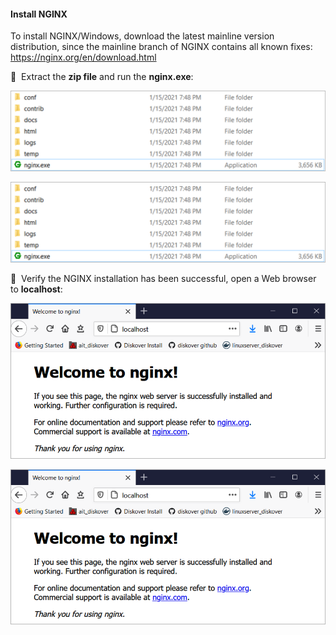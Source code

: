 #### Install NGINX

To install NGINX/Windows, download the latest mainline version distribution, since the mainline branch of NGINX contains all known fixes: <a href=“https://nginx.org/en/download.html”>https://nginx.org/en/download.html</a>

🔴 &nbsp;Extract the  **zip file**  and run the  **nginx.exe**:

<img src="images/image_diskover_web_install_for_windows_run_nginx_exe.png" width="750">

![Image: Run nginx.exe](images/image_diskover_web_install_for_windows_run_nginx_exe.png)

🔴 &nbsp;Verify the NGINX  installation has been successful, open a Web browser to  **localhost**:

<img src="images/image_diskover_web_install_for_windows_verify_nginx_install.png" width="550">

![Image: Verify NGINX  Installation](images/image_diskover_web_install_for_windows_verify_nginx_install.png)
